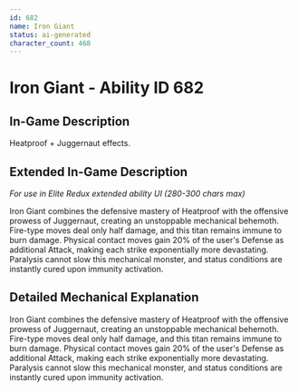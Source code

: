 ```yaml
---
id: 682
name: Iron Giant
status: ai-generated
character_count: 468
---
```


# Iron Giant - Ability ID 682

## In-Game Description
Heatproof + Juggernaut effects.

## Extended In-Game Description
*For use in Elite Redux extended ability UI (280-300 chars max)*

Iron Giant combines the defensive mastery of Heatproof with the offensive prowess of Juggernaut, creating an unstoppable mechanical behemoth. Fire-type moves deal only half damage, and this titan remains immune to burn damage. Physical contact moves gain 20% of the user's Defense as additional Attack, making each strike exponentially more devastating. Paralysis cannot slow this mechanical monster, and status conditions are instantly cured upon immunity activation.

## Detailed Mechanical Explanation

Iron Giant combines the defensive mastery of Heatproof with the offensive prowess of Juggernaut, creating an unstoppable mechanical behemoth. Fire-type moves deal only half damage, and this titan remains immune to burn damage. Physical contact moves gain 20% of the user's Defense as additional Attack, making each strike exponentially more devastating. Paralysis cannot slow this mechanical monster, and status conditions are instantly cured upon immunity activation.